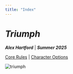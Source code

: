 ```yaml
---
title: "Index"
---
```


# *Triumph*
***Alex Hartford*** | ***Summer 2025***

[Core Rules](/triumph/rules/) | [Character Options](/triumph/options/)

![triumph](/triumph/images/sea-hawk.jpg)
